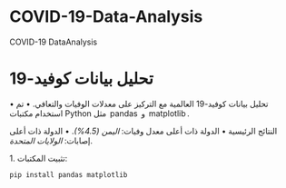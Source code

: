 # COVID-19-Data-Analysis
COVID-19 DataAnalysis

# تحليل بيانات كوفيد-19


•⁠  ⁠تحليل بيانات كوفيد-19 العالمية مع التركيز على معدلات الوفيات والتعافي.
•⁠  ⁠تم استخدام مكتبات Python مثل ⁠ pandas ⁠ و ⁠ matplotlib ⁠.

  النتائج الرئيسية
•⁠  ⁠الدولة ذات أعلى معدل وفيات: *اليمن (4.5%)*.
•⁠  ⁠الدولة ذات أعلى إصابات: *الولايات المتحدة*.

1.⁠ ⁠تثبيت المكتبات:
   ```bash
   pip install pandas matplotlib‏ 
